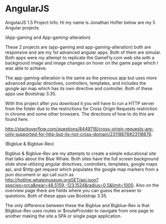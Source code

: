 # AngularJS
AngularJS 1.5 Project Info:
Hi my name is Jonathan Hofler below are my 5 Angular projects

(App-gaming and App-gaming-alteration)

These 2 projects are (app-gaming and app-gaming-alteration) both are responsive and are my 1st advanced angular apps. Both of them are simular. Both apps were my attempt to replicate the GameFly.com web site with a background image and image changes on hover on the game page which I was able to achieve.

The app-gaming-alteration is the same as the previous app but uses more advanced angular directives, controllers, templates, and includes the google api map which has its own directive and controller. Both of these apps use Bootstrap 3.35.

With this project after you download it you will have to run a HTTP server from the folder due to the restrictions for Cross Origin Requests restriction in chrome and some other browsers. The directions of how to do this are found here.

http://stackoverflow.com/questions/8449716/cross-origin-requests-are-only-supported-for-http-but-its-not-cross-domain/23118676#23118676.

(Bigblue & Bigblue-Rev)

Bigblue & Bigblue-Rev are my attempts to create a simple educational site that talks about the Blue Whale. Both sites have the full screen background slide show utilizing angular directives, controllers, templates, google maps api, and $http.get request which populates the google map markers from a json document or api call such as http://hotline.whalemuseum.orgGET/api.json?species=orca&near=48.5159,-123.1524&radius=0.5&limit=1000. Also on the overview page there are fields where you can guess the answer to questions. Both of these apps use Bootstrap 3.35.

The only difference between these the Bigblue and Bigblue-Rev is that Bligblue-Rev uses routes or $routeProvider to navigate from one page to another making the site a SPA or single page application.
